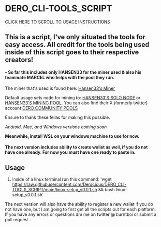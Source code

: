 # DERO_CLI-TOOLS_SCRIPT

[CLICK HERE TO SCROLL TO USAGE INSTRUCTIONS](#usage)

## This is a script, I've only situated the tools for easy access. All credit for the tools being used inside of this script goes to their respective creators! 

#### - So far this includes only HANSEN33 for the miner used & also his teammate MARCEL who helps with the pool they run. 
The miner that's used is found here: [Hansen33's Miner](https://github.com/Hansen333/Hansen33-s-DERO-Miner)

Default usage sets node for mining to: [HANSEN33'S SOLO NODE](https://dero-node.mysrv.cloud) or [HANSEN33'S MINING POOL](https://community-pools.mysrv.cloud). You can also find their X (formerly twitter) account [DERO COMMUNITY POOLS](https://twitter.com/DeroCmtyPools)

Ensure to thank these fellas for making this possible.

*Android, Mac, and Windows versions coming soon*

**Meanwhile, install WSL on your windows machine to use for now.**

#### The next version includes ability to create wallet as well, if you do not have one already. For now you must have one ready to paste in.
 
## Usage 

1. Inside of a linux terminal run this command: 'wget https://raw.githubusercontent.com/Derocious/DERO_CLI-TOOLS_SCRIPT/main/linux-setup_v0.0.1.sh && bash linux-setup_v0.0.1.sh'


The next version will also have the ability to register a new wallet if you do not have one, but I am going to first get all the scripts out for each platform.
If you have any errors or questions dm me on twitter @ burntboi or submit a pull request.

